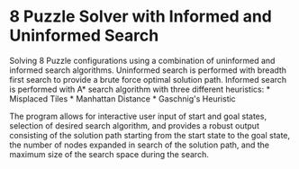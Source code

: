 # 8 Puzzle Solver with Informed and Uninformed Search

Solving 8 Puzzle configurations using a combination of uninformed and informed search algorithms.
Uninformed search is performed with breadth first search to provide a brute force optimal solution path.
Informed search is performed with A* search algorithm with three different heuristics:
    * Misplaced Tiles
    * Manhattan Distance
    * Gaschnig's Heuristic
    
The program allows for interactive user input of start and goal states, selection of desired search algorithm,
and provides a robust output consisting of the solution path starting from the start state to the goal state,
the number of nodes expanded in search of the solution path, and the maximum size of the search space during 
the search.
